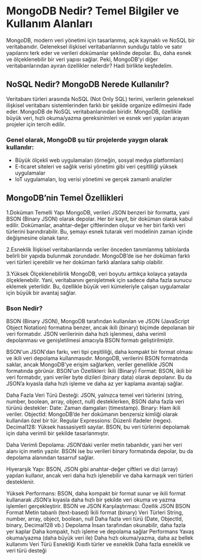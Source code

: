 # MongoDB Nedir? Temel Bilgiler ve Kullanım Alanları 
MongoDB, modern veri yönetimi için tasarlanmış, açık kaynaklı ve NoSQL bir veritabanıdır. Geleneksel ilişkisel veritabanlarının sunduğu tablo ve satır yapılarını terk eder ve verileri dokümanlar şeklinde depolar. Bu, daha esnek ve ölçeklenebilir bir veri yapısı sağlar. Peki, MongoDB'yi diğer veritabanlarından ayıran özellikler nelerdir? Hadi birlikte keşfedelim. 
## NoSQL Nedir? MongoDB Nerede Kullanılır? 
Veritabanı türleri arasında NoSQL (Not Only SQL) terimi, verilerin geleneksel ilişkisel veritabanı sistemlerinden farklı bir şekilde organize edilmesini ifade eder. MongoDB de NoSQL veritabanlarından biridir. MongoDB, özellikle büyük veri, hızlı okuma/yazma gereksinimleri ve esnek veri yapıları arayan projeler için tercih edilir.

### Genel olarak, MongoDB şu tür projelerde yaygın olarak kullanılır:

- Büyük ölçekli web uygulamaları (örneğin, sosyal medya platformları)
- E-ticaret siteleri ve sağlık verisi yönetimi gibi veri çeşitliliği yüksek uygulamalar
- IoT uygulamaları, log verisi yönetimi ve gerçek zamanlı analizler

## MongoDB’nin Temel Özellikleri
1.Doküman Temelli Yapı
MongoDB, verileri JSON benzeri bir formatta, yani BSON (Binary JSON) olarak depolar. Her bir kayıt, bir doküman olarak kabul edilir. Dokümanlar, anahtar-değer çiftlerinden oluşur ve her biri farklı veri türlerini barındırabilir. Bu, şemayı esnek tutarak veri modelinin zaman içinde değişmesine olanak tanır.

2.Esneklik
İlişkisel veritabanlarında veriler önceden tanımlanmış tablolarda belirli bir yapıda bulunmak zorundadır. MongoDB’de ise her doküman farklı veri türleri içerebilir ve her doküman farklı alanlara sahip olabilir.

3.Yüksek Ölçeklenebilirlik
MongoDB, veri boyutu arttıkça kolayca yatayda ölçeklenebilir. Yani, veritabanını genişletmek için sadece daha fazla sunucu eklemek yeterlidir. Bu, özellikle büyük veri kümeleriyle çalışan uygulamalar için büyük bir avantaj sağlar.

### Bson Nedir? 

BSON (Binary JSON), MongoDB tarafından kullanılan ve JSON (JavaScript Object Notation) formatına benzer, ancak ikili (binary) biçimde depolanan bir veri formatıdır. JSON verilerinin daha hızlı işlenmesi, daha verimli depolanması ve genişletilmesi amacıyla BSON formatı geliştirilmiştir.

BSON'un JSON'dan farkı, veri tipi çeşitliliği, daha kompakt bir format olması ve ikili veri depolama kullanmasıdır. MongoDB, verilerini BSON formatında saklar, ancak MongoDB'ye erişim sağlarken, veriler genellikle JSON formatında görünür. 
BSON'un Özellikleri:
İkili (Binary) Format: BSON, ikili bir veri formatıdır, yani veriler byte dizileri (binary data) olarak depolanır. Bu da JSON’a kıyasla daha hızlı işleme ve daha az yer kaplama avantajı sağlar. 

Daha Fazla Veri Türü Desteği: JSON, yalnızca temel veri türlerini (string, number, boolean, array, object, null) desteklerken, BSON daha fazla veri türünü destekler:
Date: Zaman damgaları (timestamp).
Binary: Ham ikili veriler.
ObjectId: MongoDB’de her dokümanın benzersiz kimliği olarak kullanılan özel bir tür.
Regular Expressions: Düzenli ifadeler (regex).
Decimal128: Yüksek hassasiyetli sayılar.
BSON, bu veri türlerini depolamak için daha verimli bir şekilde tasarlanmıştır.

Daha Verimli Depolama: JSON’daki veriler metin tabanlıdır, yani her veri alanı için metin yazılır. BSON ise bu verileri binary formatında depolar, bu da depolama alanından tasarruf sağlar.

Hiyerarşik Yapı: BSON, JSON gibi anahtar-değer çiftleri ve dizi (array) yapıları kullanır, ancak veri daha hızlı işlenebilir ve daha karmaşık veri türleri desteklenir.

Yüksek Performans: BSON, daha kompakt bir format sunar ve ikili format kullanarak JSON’a kıyasla daha hızlı bir şekilde veri okuma ve yazma işlemleri gerçekleştirir.
BSON ve JSON Karşılaştırması:
Özellik	JSON	BSON
Format	Metin tabanlı (text-based)	İkili format (binary)
Veri Türleri	String, number, array, object, boolean, null	Daha fazla veri türü (Date, ObjectId, binary, Decimal128 vb.)
Depolama	İnsan tarafından okunabilir, daha fazla yer kaplar	Daha kompakt, hızlı işleme ve depolama sağlar
Performans	Yavaş okuma/yazma (daha büyük veri ile)	Daha hızlı okuma/yazma, daha az bellek kullanımı
Veri Türü Esnekliği	Kısıtlı türler ve esneklik	Daha fazla esneklik ve veri türü desteği
